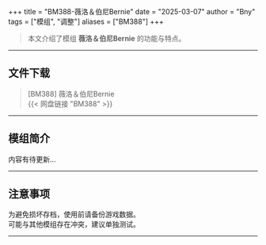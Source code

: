 +++
title = "BM388-薇洛＆伯尼Bernie"
date = "2025-03-07"
author = "Bny"
tags = ["模组", "调整"]
aliases = ["BM388"]
+++

> 本文介绍了模组 **薇洛＆伯尼Bernie** 的功能与特点。

---

## 文件下载

> [BM388] 薇洛＆伯尼Bernie  
{{< 网盘链接 "BM388" >}}  

---

## 模组简介

>  
内容有待更新...  

---

## 注意事项

>  
为避免损坏存档，使用前请备份游戏数据。  
可能与其他模组存在冲突，建议单独测试。  

---

